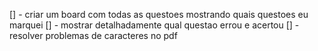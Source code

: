 [] - criar um board com todas as questoes mostrando quais questoes eu marquei
[] - mostrar detalhadamente qual questao errou e acertou
[] - resolver problemas de caracteres no pdf